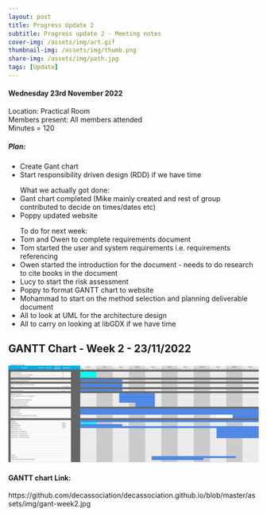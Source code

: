 ```yaml
---
layout: post
title: Progress Update 2
subtitle: Progress update 2 - Meeting notes
cover-img: /assets/img/art.gif
thumbnail-img: /assets/img/thumb.png
share-img: /assets/img/path.jpg
tags: [Update]
---
```

<h4>Wednesday 23rd November 2022</h4> 
<p>Location: Practical Room<br>
Members present: All members attended <br>
Minutes = 120</p>
<h5>Plan:</h5>
<ul>
  <li>Create Gant chart</li>
  <li>Start responsibility driven design (RDD) if we have time</li>
</ul>
<ul>What we actually got done:
  <li>Gant chart completed (Mike mainly created and rest of group contributed to decide on times/dates etc)</li>
  <li>Poppy updated website</li>
</ul>
<ul>To do for next week:
  <li>Tom and Owen to complete requirements document</li>
    <li>Tom started the user and system requirements i.e. requirements referencing</li>
    <li>Owen started the introduction for the document - needs to do research to cite books in the document</li>
    <li>Lucy to start the risk assessment</li>
    <li>Poppy to format GANTT chart to website</li>
    <li>Mohammad to start on the method selection and planning deliverable document</li>
    <li>All to look at UML for the architecture design</li>
    <li>All to carry on looking at libGDX if we have time</li>
</ul>
<h2>GANTT Chart - Week 2 - 23/11/2022</h2>
<img src="/assets/img/gant-week2.jpg" alt="Week 2 - GANTT chart">
<h4>GANTT chart Link:</h4>
https://github.com/decassociation/decassociation.github.io/blob/master/assets/img/gant-week2.jpg



